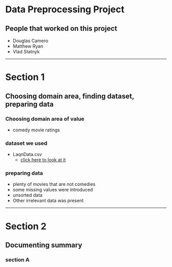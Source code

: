 # Data Preprocessing Project

## People that worked on this project

- Douglas Camero
- Matthew Ryan
- Vlad Statnyk

---

# Section 1

## Choosing domain area, finding dataset, preparing data

### Choosing domain area of value

- comedy movie ratings

### dataset we used

- LaqnData.csv
  - [click here to look at it](https://csus.instructure.com/files/18364618/download?download_frd=1)

### preparing data

- plenty of movies that are not comedies
- some missing values were introduced
- unsorted data
- Other irrelevant data was present

---

# Section 2

## Documenting summary

### section A
